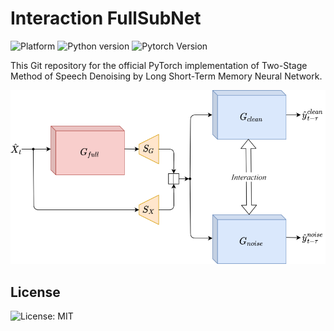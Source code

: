 # Interaction FullSubNet

![Platform](https://img.shields.io/badge/Platform-%20linux-lightgrey)
![Python version](https://img.shields.io/badge/Python-%3E%3D3.8.0-orange)
![Pytorch Version](https://img.shields.io/badge/PyTorch-%3E%3D1.7-brightgreen)


This Git repository for the official PyTorch implementation of Two-Stage Method of Speech Denoising by Long
Short-Term Memory Neural Network.

<p align="center">
  <img width="851" src="docs/workflow.png" alt="workflow">
</p>


## License

![License: MIT](https://img.shields.io/badge/License-MIT-yellow.svg)

